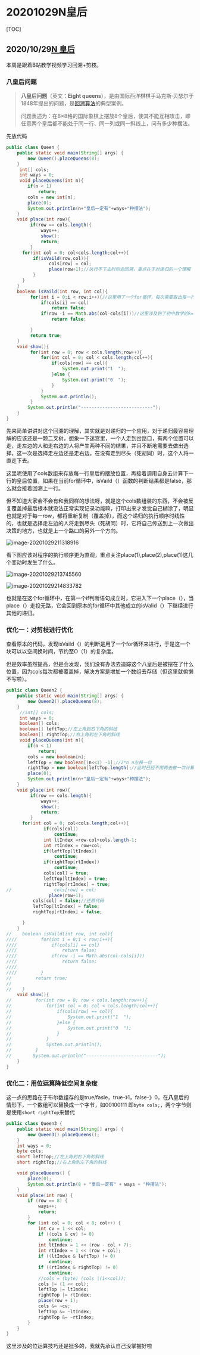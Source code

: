 # 20201029N皇后

\[TOC\]

## 2020/10/29[N 皇后](https://leetcode-cn.com/problems/n-queens/)

本周是跟着B站教学视频学习回溯+剪枝。

### 八皇后问题

> **八皇后问题**（英文：**Eight queens**），是由国际西洋棋棋手马克斯·贝瑟尔于1848年提出的问题，是[回溯算法](https://baike.baidu.com/item/回溯算法/9258495)的典型案例。
>
> 问题表述为：在8×8格的国际象棋上摆放8个皇后，使其不能互相攻击，即任意两个皇后都不能处于同一行、同一列或同一斜线上，问有多少种摆法。

先放代码

```java
public class Queen {
    public static void main(String[] args) {
        new Queen().placeQueens(8);
    }
     int[] cols;
     int ways = 0;
     void placeQueens(int n){
        if(n < 1)
            return;
        cols = new int[n];
        place(0);
        System.out.println(n+"皇后一定有"+ways+"种摆法");
    }
    void place(int row){
         if(row == cols.length){
             ways++;
             show();
             return;
         }
      for(int col = 0; col<cols.length;col++){
          if(isVaild(row,col)){
                cols[row] = col;
                place(row+1);//执行不下去时则会回溯，重点在于对递归的一个理解
          }
      }
    }
    boolean isVaild(int row, int col){
         for(int i = 0;i < row;i++){//这里用了一个for循环，每次需要取出每一行的cols来对比是否已经放置皇后
             if(cols[i] == col)
                 return false;
             if(row -i == Math.abs(col-cols[i]))//这里涉及到了初中数学的k= 1 || -1来判定斜线
                 return false;

         }
         return true;
    }
    void show(){
         for(int row = 0; row < cols.length;row++){
             for(int col = 0; col < cols.length;col++){
                 if(cols[row] == col){
                     System.out.print("1  ");
                 }else {
                     System.out.print("0  ");
                 }
             }
             System.out.println();
         }
        System.out.println("---------------------------");
    }
}
```

先来简单讲讲对这个回溯的理解，其实就是对递归的一个应用，对于递归最容易理解的应该还是一颗二叉树，想象一下迷宫里，一个人走到岔路口，有两个位置可以走，走左边的人和走右边的人将产生两种不同的结果，并且不断地需要去做出选择，这一次是选择走左边还是走右边，在没有走到尽头（死胡同）时，这个人将一直走下去。

这里呢使用了cols数组来存放每一行皇后的摆放位置，再接着调用自身去计算下一行的皇后位置，如果在当前for循环中，isVaild（）函数的判断结果都是false，那么就会接着回溯上一行。

但不知道大家会不会有和我同样的想法呀，就是这个cols数组装的东西，不会被反复覆盖掉最后根本就没法正常实现记录功能嘛，打印出来才发觉自己糊涂了，明显也就是对于每一row，都将重新复制（覆盖掉），而这个递归的执行顺序时线性的，也就是选择走左边的人将走到尽头（死胡同）时，它将自己传送到上一次做出决策的地方，也就是上一个路口的另外一个方向。

![image-20201029211318916](https://i.loli.net/2020/10/29/G9IoEdVbaZy8ihq.png)

看下图应该对程序的执行顺序更为直观，重点关注place\(1\),place\(2\),place\(1\)这几个变动时发生了什么。

![image-20201029213745560](https://i.loli.net/2020/10/29/ckzx15jE2ZgPSGn.png)

![image-20201029214833782](https://i.loli.net/2020/10/29/yUo76OPihgwAzQs.png)

也就是在这个for循环中，在第一个if判断语句成立时，它进入下一个place（），当place（）走投无路，它会回到原本的for循环中其他成立的isValid（）下继续进行其他的递归。

### 优化一：对剪枝进行优化

查看原本的代码，发现isVaild（）的判断是用了一个for循环来进行，于是这一个块可以以空间换时间，节约至O（1）的复杂度。

但是效率虽然提高，但是会发现，我们没有办法去追踪这个八皇后是被摆在了什么位置，因为cols每次都被覆盖掉，解决方案是增加一个数组去存储（但这里就偷懒不写啦）。

```java
public class Queen2 {
    public static void main(String[] args) {
        new Queen2().placeQueens(8);
    }
     //int[] cols;
     int ways = 0;
     boolean[] cols;
     boolean[] leftTop;//左上角到右下角的斜线
     boolean[] rightTop;//右上角到左下角的斜线
     void placeQueens(int n){
        if(n < 1)
            return;
        cols = new boolean[n];
        leftTop = new boolean[(n<<1) -1];//2*n n左移一位
        rightTop = new boolean[leftTop.length];//此时已经不用再去做一次计算，尽量优化
        place(0);
        System.out.println(n+"皇后一定有"+ways+"种摆法");
    }
    void place(int row){
         if(row == cols.length){
             ways++;
             show();
             return;
         }
      for(int col = 0; col<cols.length;col++){
              if(cols[col])
                  continue;
              int ltIndex =row-col+cols.length-1;
              int rtIndex = row+col;
              if(leftTop[ltIndex])
                  continue;
              if(rightTop[rtIndex])
                  continue;
              cols[col] = true;
              leftTop[ltIndex] = true;
              rightTop[rtIndex] = true;
//                cols[row] = col;
                place(row+1);
          cols[col] = false;//还原代码
          leftTop[ltIndex] = false;
          rightTop[rtIndex] = false;

      }
    }
//    boolean isVaild(int row, int col){
////         for(int i = 0;i < row;i++){
////             if(cols[i] == col)
////                 return false;
////             if(row -i == Math.abs(col-cols[i]))
////                 return false;
////
////         }
//         return true;
//
//    }
    void show(){
//         for(int row = 0; row < cols.length;row++){
//             for(int col = 0; col < cols.length;col++){
//                 if(cols[row] == col){
//                     System.out.print("1  ");
//                 }else {
//                     System.out.print("0  ");
//                 }
//             }
//             System.out.println();
//         }
//        System.out.println("---------------------------");
    }
}
```

### 优化二：用位运算降低空间复杂度

这一点的思路在于布尔数组存的是true/fasle，true-》1，false-》0，在**八**皇后的情形下，一个数组可以替换成一个字节，如00100111 即`byte cols;`，两个字节则是使用`short rightTop`来替代

```java
public class Queen3 {
    public static void main(String[] args) {
        new Queen3().placeQueens();
    }
    int ways = 0;
    byte cols;
    short leftTop;//左上角到右下角的斜线
    short rightTop;//右上角到左下角的斜线

    void placeQueens() {
        place(0);
        System.out.println(8 + "皇后一定有" + ways + "种摆法");
    }
    void place(int row) {
        if (row == 8) {
            ways++;
            return;
        }
        for (int col = 0; col < 8; col++) {
            int cv = 1 << col;
            if ((cols & cv) != 0)
                continue;
            int ltIndex = 1 << (row - col + 7);
            int rtIndex = 1 << (row + col);
            if ((ltIndex & leftTop) != 0)
                continue;
            if ((rtIndex & rightTop) != 0)
                continue;
            //cols = (byte) (cols |(1<<col));
            cols |= (1 << col);
            leftTop |= ltIndex;
            rightTop |= rtIndex;
            place(row + 1);
            cols &= ~cv;
            leftTop &= ~ltIndex;
            rightTop &= ~rtIndex;
        }
    }
}
```

这里涉及的位运算技巧还是挺多的，我就先承认自己没掌握好啦

